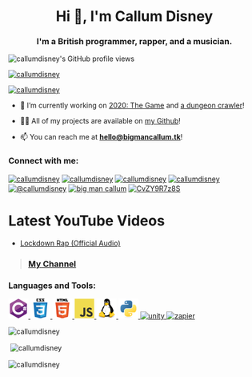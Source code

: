 <h1 align="center">Hi 👋, I'm Callum Disney</h1>
<h3 align="center">I'm a British programmer, rapper, and a musician.</h3>

<p align="left"> <img src="https://komarev.com/ghpvc/?username=callumdisney&label=My GitHub profile has this many views:&color=0e75b6&style=flat" alt="callumdisney's GitHub profile views" /> </p>

<p align="left"> <a href="https://github.com/ryo-ma/github-profile-trophy"><img src="https://github-profile-trophy.vercel.app/?username=callumdisney" alt="callumdisney" /></a> </p>

<p align="left"> <a href="https://twitter.com/callumdisney" target="blank"><img src="https://img.shields.io/twitter/follow/callumdisney?logo=twitter&style=for-the-badge" alt="callumdisney" /></a> </p>

- 🔭 I’m currently working on [2020: The Game](https://github.com/callumdisney/2020-the-game) and [a dungeon crawler](https://github.com/peppermintgames69/dungeon-crawler)!

- 👨‍💻 All of my projects are available on [my Github](https://github.com/callumdisney)!

- 📫 You can reach me at **hello@bigmancallum.tk**!

<h3 align="left">Connect with me:</h3>
<p align="left">
<a href="https://dev.to/callumdisney" target="blank"><img align="center" src="https://cdn.jsdelivr.net/npm/simple-icons@3.0.1/icons/dev-dot-to.svg" alt="callumdisney" height="30" width="40" /></a>
<a href="https://twitter.com/callumdisney" target="blank"><img align="center" src="https://cdn.jsdelivr.net/npm/simple-icons@3.0.1/icons/twitter.svg" alt="callumdisney" height="30" width="40" /></a>
<a href="https://stackoverflow.com/users/callumdisney" target="blank"><img align="center" src="https://cdn.jsdelivr.net/npm/simple-icons@3.0.1/icons/stackoverflow.svg" alt="callumdisney" height="30" width="40" /></a>
<a href="https://instagram.com/callumdisney" target="blank"><img align="center" src="https://cdn.jsdelivr.net/npm/simple-icons@3.0.1/icons/instagram.svg" alt="callumdisney" height="30" width="40" /></a>
<a href="https://medium.com/@callumdisney" target="blank"><img align="center" src="https://cdn.jsdelivr.net/npm/simple-icons@3.0.1/icons/medium.svg" alt="@callumdisney" height="30" width="40" /></a>
<a href="https://www.youtube.com/c/big man callum" target="blank"><img align="center" src="https://cdn.jsdelivr.net/npm/simple-icons@3.0.1/icons/youtube.svg" alt="big man callum" height="30" width="40" /></a>
<a href="https://discord.gg/CvZY9R7z8S" target="blank"><img align="center" src="https://cdn.jsdelivr.net/npm/simple-icons@3.0.1/icons/discord.svg" alt="CvZY9R7z8S" height="30" width="40" /></a>
</p>

# Latest YouTube Videos
<!-- YOUTUBE:START -->
- [Lockdown Rap (Official Audio)](https://www.youtube.com/watch?v=usSZSTVTeeQ)
<!-- YOUTUBE:END -->
> ### [My Channel](https://www.youtube.com/channel/UCoM8TZVnSPwwZgqWeyghfdw)

<h3 align="left">Languages and Tools:</h3>
<p align="left"> <a href="https://www.w3schools.com/cs/" target="_blank"> <img src="https://raw.githubusercontent.com/devicons/devicon/master/icons/csharp/csharp-original.svg" alt="csharp" width="40" height="40"/> </a> <a href="https://www.w3schools.com/css/" target="_blank"> <img src="https://raw.githubusercontent.com/devicons/devicon/master/icons/css3/css3-original-wordmark.svg" alt="css3" width="40" height="40"/> </a> <a href="https://www.w3.org/html/" target="_blank"> <img src="https://raw.githubusercontent.com/devicons/devicon/master/icons/html5/html5-original-wordmark.svg" alt="html5" width="40" height="40"/> </a> <a href="https://developer.mozilla.org/en-US/docs/Web/JavaScript" target="_blank"> <img src="https://raw.githubusercontent.com/devicons/devicon/master/icons/javascript/javascript-original.svg" alt="javascript" width="40" height="40"/> </a> <a href="https://www.linux.org/" target="_blank"> <img src="https://raw.githubusercontent.com/devicons/devicon/master/icons/linux/linux-original.svg" alt="linux" width="40" height="40"/> </a> <a href="https://www.python.org" target="_blank"> <img src="https://raw.githubusercontent.com/devicons/devicon/master/icons/python/python-original.svg" alt="python" width="40" height="40"/> </a> <a href="https://unity.com/" target="_blank"> <img src="https://www.vectorlogo.zone/logos/unity3d/unity3d-icon.svg" alt="unity" width="40" height="40"/> </a> <a href="https://zapier.com" target="_blank"> <img src="https://www.vectorlogo.zone/logos/zapier/zapier-icon.svg" alt="zapier" width="40" height="40"/> </a> </p>

<p><img align="left" src="https://github-readme-stats.vercel.app/api/top-langs?username=callumdisney&show_icons=true&locale=en&layout=compact" alt="callumdisney" /></p>
<br>
<p>&nbsp;<img align="center" src="https://github-readme-stats.vercel.app/api?username=callumdisney&show_icons=true&locale=en" alt="callumdisney" /></p>

<p><img align="center" src="https://github-readme-streak-stats.herokuapp.com/?user=callumdisney&" alt="callumdisney" /></p>
